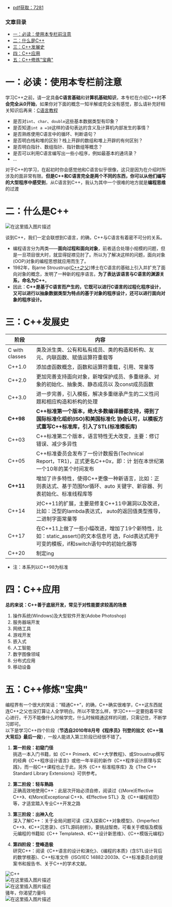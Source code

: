  

- [pdf获取：7281](https://url18.ctfile.com/f/22722418-803656481-b71b2c)

### 文章目录

- [一：必读：使用本专栏前注意](#_3)
- [二：什么是C++](#C_17)
- [三：C++发展史](#C_26)
- [四：C++应用](#C_44)
- [五：C++修炼"宝典"](#C_60)

# 一：必读：使用本专栏前注意

学习C++之前，请一定具备**C语言基础**和**计算机基础知识**，本专栏在介绍C++时**不会完全从0开始**，如果你对下面的概念一知半解或完全没有感觉，那么请补充好相关知识后再来：[C语言教程](https://blog.csdn.net/qq_39183034/category_11516536.html?spm=1001.2014.3001.5482)

- 是否对`int`、`char`、`double`这些基本数据类型有印象？
- 是否知道`int a =10`这样的语句表达的含义及计算机内部发生的事情？
- 是否熟练使用C语言中的循环、判断语句？
- 是否明白栈和堆的区别？栈上开辟的数组和堆上开辟的有何区别？
- 是否明白指针、数组指针、指针数组等概念？
- 是否可以利用C语言编写出一些小程序，例如最基本的通讯录？
- …

对于C++的学习，在起初时你会感觉他和C语言似乎很像，这只是因为在介绍时所涉及的面非常有限。**但是C++和C语言完全是两个不同的东西，你可以从他们编写的大型程序中感受到**，从C语言到C++，我认为其中一个很难的地方就是**编程思维**的过渡

# 二：什么是C++

![在这里插入图片描述](https://ziquyun.com/main/csdn/img?url=https%3A%2F%2Fimg-blog.csdnimg.cn%2F20210217164750595.jfif%3Fx-oss-process%3Dimage%2Fwatermark%2Ctype_ZmFuZ3poZW5naGVpdGk%2Cshadow_10%2Ctext_aHR0cHM6Ly9ibG9nLmNzZG4ubmV0L3FxXzM5MTgzMDM0%2Csize_16%2Ccolor_FFFFFF%2Ct_70&rfUrl=https%3A%2F%2Fzhangxing-tech.blog.csdn.net%2Farticle%2Fdetails%2F113835165)

谈到C++，我们一定会联想到C语言，的确，C++与C语言有着密不可分的关系。

- 编程语言分为两类——**面向过程和面向对象**，前者适合处理小规模的问题，但是一旦项目很大时，就显得捉襟见肘了。所以为了解决这样的问题，面向对象\(OOP\)对象的编程思想就应用而生了。
- 1982年，Bjarne Stroustrup\([C++之父](<https://baike.baidu.com/item/本贾尼·斯特劳斯特卢普/10613051?fromtitle=Bjarne Stroustrup&fromid=11032334&fr=aladdin>)\)博士在C语言的基础上引入并扩充了面向对象的概念，发明了一种新的程序语言。**为了表达该语言与C语言的渊源关系，命名为C++**。
- 因此：**C++是基于C语言而产生的，它既可以进行C语言的过程化程序设计，又可以进行以抽象数据类型为特点的基于对象的程序设计，还可以进行面向对象的程序设计。**

# 三：C++发展史

| 阶段 | 内容 |
| --- | --- |
| C with classes | 类及派生类、公有和私有成员、类的构造和析构、友元、内联函数、赋值运算符重载等 |
| C++1.0 | 添加虚函数概念，函数和运算符重载，引用、常量等 |
| C++2.0 | 更加完善支持面向对象，新增保护成员、多重继承、对象的初始化、抽象类、静态成员以 及const成员函数 |
| C++3.0 | 进一步完善，引入模板，解决多重继承产生的二义性问题和相应构造和析构的处理 |
| **C++98** | **C++标准第一个版本，绝大多数编译器都支持，得到了国际标准化组织\(ISO\)和美国标准化 协会认可，以模板方式重写C++标准库，引入了STL\(标准模板库\)** |
| C++03 | C++标准第二个版本，语言特性无大改变，主要：修订错误、减少多异性 |
| C++05 | C++标准委员会发布了一份计数报告\(Technical Report，TR1\)，正式更名C++0x，即：计 划在本世纪第一个10年的某个时间发布 |
| **C++11** | 增加了许多特性，使得C++更像一种新语言，比如：正则表达式、基于范围for循环、auto 关键字、新容器、列表初始化、标准线程库等 |
| C++14 | 对C++11的扩展，主要是修复C++11中漏洞以及改进，比如：泛型的lambda表达式， auto的返回值类型推导，二进制字面常量等 |
| C++17 | 在C++11上做了一些小幅改进，增加了19个新特性，比如：static\_assert\(\)的文本信息可 选，Fold表达式用于可变的模板，if和switch语句中的初始化器等 |
| C++20 | 制定ing |

- 注：本系列以C++98为标准

# 四：C++应用

**总的来说：C++善于底层开发，常见于对性能要求较高的场景**

1.  操作系统\(Windows\)及大型软件开发\(Adobe Photoshop\)
2.  服务器端开发
3.  网络工具
4.  游戏开发
5.  嵌入式
6.  人工智能
7.  数字图像领域
8.  分布式应用
9.  移动设备

# 五：C++修炼"宝典"

编程界有一个很大的笑话：“精通C++”，的确，C++确实很难学，C++这东西就连C++之父也没打算让人全学明白。所以不管怎么样，学习C++一定要抱着平常心进行，千万不能像什么时候学完，什么时候精通这样的问题，只需记住，不断学习即可。  
以下是学习C++四个阶段（**节选自2010年8月号《程序员》刊登的拙文《C++强大背后》最后一段**），一般人能进入第三阶段已经很不错了。

1.  **第一阶段：初窥门径**  
    挑选一本入门书籍，如《C++ Primer》、《C++大学教程》、或Stroustrup撰写的经典《C++程序设计语言》或他一年半前的新作《C++程序设计原理与实践》，而一般C++课程也止于此，另外《C++ 标准程序库》及《The C++ Standard Library Extensions》可供参考。

2.  **第二阶段：轻车熟路**  
    正确高效地使用C++：此层次开始必须自修，阅读过《\(More\)Effective C++》、《\(More\)Exceptional C++》、《Effective STL》及《C++编程规范》等，才适宜踏入专业C++开发之路

3.  **第三阶段：出神入化**  
    深入了解C++：关于全局问题可读《深入探索C++对象模型》、《Imperfect C++》、《C++沉思录》、《STL源码剖析》，要挑战智商，可看关于模版及模版元编程的书籍如《C++ Templates》、《C++设计新思维》、《C++模版元编程》

4.  **第四阶段：登峰造极**  
    研究C++：阅读《C++语言的设计和演化》、《编程的本质》\(含STL设计背后的数学根基\)、C++标准文件《ISO/IEC 14882:2003》、C++标准委员会的提案书和报告书、关于C++的学术文献。

![C++](https://ziquyun.com/main/csdn/img?url=https%3A%2F%2Fimg-blog.csdnimg.cn%2F20210217164245464.jpg%3Fx-oss-process%3Dimage%2Fwatermark%2Ctype_ZmFuZ3poZW5naGVpdGk%2Cshadow_10%2Ctext_aHR0cHM6Ly9ibG9nLmNzZG4ubmV0L3FxXzM5MTgzMDM0%2Csize_16%2Ccolor_FFFFFF%2Ct_70&rfUrl=https%3A%2F%2Fzhangxing-tech.blog.csdn.net%2Farticle%2Fdetails%2F113835165)  
![在这里插入图片描述](https://ziquyun.com/main/csdn/img?url=https%3A%2F%2Fimg-blog.csdnimg.cn%2F20210217164300716.png%3Fx-oss-process%3Dimage%2Fwatermark%2Ctype_ZmFuZ3poZW5naGVpdGk%2Cshadow_10%2Ctext_aHR0cHM6Ly9ibG9nLmNzZG4ubmV0L3FxXzM5MTgzMDM0%2Csize_16%2Ccolor_FFFFFF%2Ct_70&rfUrl=https%3A%2F%2Fzhangxing-tech.blog.csdn.net%2Farticle%2Fdetails%2F113835165)  
![在这里插入图片描述](https://ziquyun.com/main/csdn/img?url=https%3A%2F%2Fimg-blog.csdnimg.cn%2F20210217164328843.jpg%3Fx-oss-process%3Dimage%2Fwatermark%2Ctype_ZmFuZ3poZW5naGVpdGk%2Cshadow_10%2Ctext_aHR0cHM6Ly9ibG9nLmNzZG4ubmV0L3FxXzM5MTgzMDM0%2Csize_16%2Ccolor_FFFFFF%2Ct_70&rfUrl=https%3A%2F%2Fzhangxing-tech.blog.csdn.net%2Farticle%2Fdetails%2F113835165)  
骚年，你渴望力量吗  
![在这里插入图片描述](https://ziquyun.com/main/csdn/img?url=https%3A%2F%2Fimg-blog.csdnimg.cn%2F20210217164448179.jpeg%3Fx-oss-process%3Dimage%2Fwatermark%2Ctype_ZmFuZ3poZW5naGVpdGk%2Cshadow_10%2Ctext_aHR0cHM6Ly9ibG9nLmNzZG4ubmV0L3FxXzM5MTgzMDM0%2Csize_16%2Ccolor_FFFFFF%2Ct_70&rfUrl=https%3A%2F%2Fzhangxing-tech.blog.csdn.net%2Farticle%2Fdetails%2F113835165)
